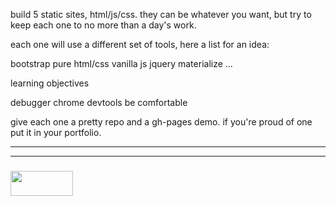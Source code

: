 build 5 static sites, html/js/css.  they can be whatever you want, but try to keep each one to no more than a day's work.

each one will use a different set of tools, here a list for an idea:

bootstrap
pure html/css
vanilla js
jquery
materialize
...

learning objectives

debugger
chrome devtools
be comfortable

give each one a pretty repo and a gh-pages demo.  if you're proud of one put it in your portfolio.



___
___
### <a href="http://elewa.education/blog" target="_blank"><img src="https://user-images.githubusercontent.com/18554853/34921062-506450ae-f97d-11e7-875f-6feeb26ad72d.png" width="100" height="40"/></a>